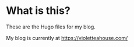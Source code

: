 # What is this?

These are the Hugo files for my blog.

My blog is currently at https://violetteahouse.com/
